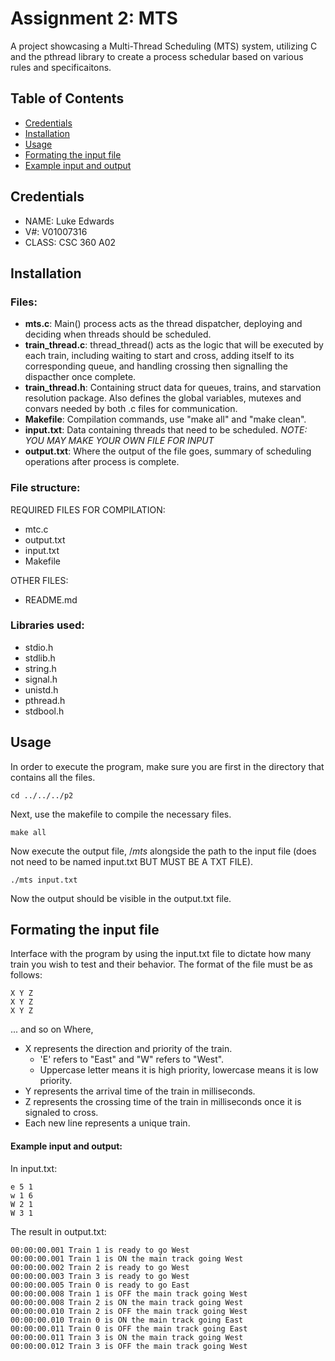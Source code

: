 # Assignment 2: MTS 

A project showcasing a Multi-Thread Scheduling (MTS) system, utilizing C and the pthread library to create a process schedular based on various rules and specificaitons.


## Table of Contents

- [Credentials](#credentials)
- [Installation](#installation)
- [Usage](#usage)
- [Formating the input file](#formatting-the-input-file)
- [Example input and output](#example-input-and-output)


## Credentials

- NAME: Luke Edwards
- V#: V01007316
- CLASS: CSC 360 A02

## Installation

### Files:
- **mts.c**: Main() process acts as the thread dispatcher, deploying and deciding when threads should be scheduled.
- **train_thread.c**: thread_thread() acts as the logic that will be executed by each train, including waiting to start and cross, adding itself to its corresponding queue, and handling crossing then signalling the dispacther once complete.
- **train_thread.h**: Containing struct data for queues, trains, and starvation resolution package. Also defines the global variables, mutexes and convars needed by both .c files for communication.
- **Makefile**: Compilation commands, use "make all" and "make clean".
- **input.txt**: Data containing threads that need to be scheduled. *NOTE: YOU MAY MAKE YOUR OWN FILE FOR INPUT*
- **output.txt**: Where the output of the file goes, summary of scheduling operations after process is complete.

### File structure:

REQUIRED FILES FOR COMPILATION:
- mtc.c
- output.txt
- input.txt
- Makefile

OTHER FILES:
- README.md

### Libraries used:

- stdio.h
- stdlib.h
- string.h
- signal.h
- unistd.h
- pthread.h
- stdbool.h

## Usage

In order to execute the program, make sure you are first in the directory that contains all the files.
```
cd ../../../p2
```
Next, use the makefile to compile the necessary files.
```
make all
```
Now execute the output file, /*mts* alongside the path to the input file (does not need to be named input.txt BUT MUST BE A TXT FILE).
```
./mts input.txt
```
Now the output should be visible in the output.txt file.

## Formating the input file

Interface with the program by using the input.txt file to dictate how many train you wish to test and their behavior.
The format of the file must be as follows:
```
X Y Z
X Y Z
X Y Z
```
... and so on
Where,

- X represents the direction and priority of the train.
    - 'E' refers to "East" and "W" refers to "West".
    - Uppercase letter means it is high priority, lowercase means it is low priority.
- Y represents the arrival time of the train in milliseconds.
- Z represents the crossing time of the train in milliseconds once it is signaled to cross.
- Each new line represents a unique train.


#### Example input and output:

In input.txt:
```
e 5 1
w 1 6
W 2 1
W 3 1
```
The result in output.txt:
```
00:00:00.001 Train 1 is ready to go West
00:00:00.001 Train 1 is ON the main track going West
00:00:00.002 Train 2 is ready to go West
00:00:00.003 Train 3 is ready to go West
00:00:00.005 Train 0 is ready to go East
00:00:00.008 Train 1 is OFF the main track going West
00:00:00.008 Train 2 is ON the main track going West
00:00:00.010 Train 2 is OFF the main track going West
00:00:00.010 Train 0 is ON the main track going East
00:00:00.011 Train 0 is OFF the main track going East
00:00:00.011 Train 3 is ON the main track going West
00:00:00.012 Train 3 is OFF the main track going West
```
